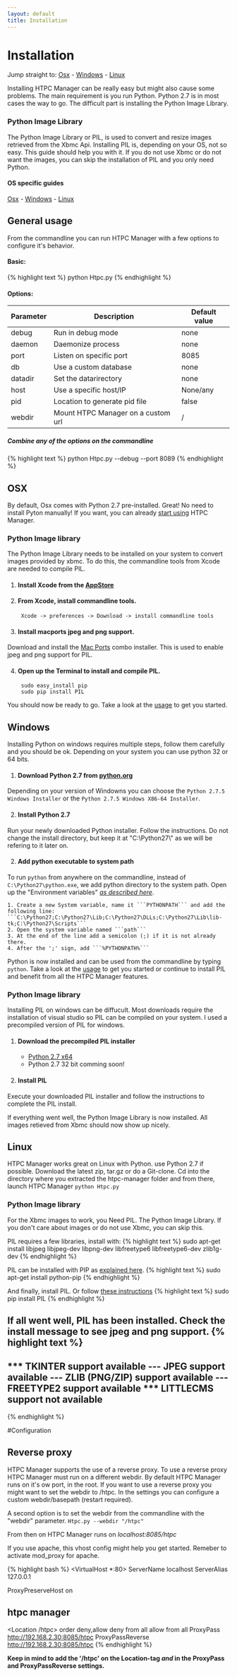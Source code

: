 ```yaml
---
layout: default
title: Installation
---
```


# Installation

Jump straight to:
[Osx](#osx) - [Windows](#windows) - [Linux](#linux)

Installing HTPC Manager can be really easy but might also cause some problems. The main requirement is you run Python. Python 2.7 is in most cases the way to go. The difficult part is installing the Python Image Library.

### Python Image Library
The Python Image Library or PIL, is used to convert and resize images retrieved from the Xbmc Api. Installing PIL is, depending on your OS, not so easy. This guide should help you with it. If you do not use Xbmc or do not want the images, you can skip the installation of PIL and you only need Python.

#### OS specific guides
[Osx](#osx) - [Windows](#windows) - [Linux](#linux)

## General usage
From the commandline you can run HTPC Manager with a few options to configure it's behavior.

#### Basic:
{% highlight text %}
python Htpc.py
{% endhighlight %}

#### Options:
Parameter | Description                        | Default value
--------- | ---------------------------------- | --------
debug     | Run in debug mode                  | none
daemon    | Daemonize process                  | none
port      | Listen on specific port            | 8085
db        | Use a custom database              | none
datadir   | Set the datarirectory              | none
host      | Use a specific host/IP             | None/any
pid       | Location to generate pid file      | false
webdir    | Mount HTPC Manager on a custom url | /


##### Combine any of the options on the commandline

{% highlight text %}
python Htpc.py --debug --port 8089
{% endhighlight %}

## OSX

By default, Osx comes with Python 2.7 pre-installed. Great! No need to install Pyton manually! If you want, you can already [start using](#general_usage) HTPC Manager.

### Python Image library
The Python Image Library needs to be installed on your system to convert images provided by xbmc. To do this, the commandline tools from Xcode are needed to compile PIL.

1. #### Install Xcode from the [AppStore](https://itunes.apple.com/en/app/xcode/id497799835)
2. #### From Xcode, install commandline tools.
        Xcode -> preferences -> Download -> install commandline tools

3. #### Install macports jpeg and png support.
Download and install the [Mac Ports](http://ethan.tira-thompson.com/Mac_OS_X_Ports.html) combo installer. This is used to enable jpeg and png support for PIL.

4. #### Open up the Terminal to install and compile PIL.
        sudo easy_install pip
        sudo pip install PIL


You should now be ready to go. Take a look at the [usage](#general_usage) to get you started.

## Windows

Installing Python on windows requires multiple steps, follow them carefully and you should be ok. Depending on your system you can use python 32 or 64 bits.

1. #### Download Python 2.7 from [python.org](http://www.python.org/download/)
Depending on your version of Windowns you can choose the ```Python 2.7.5 Windows Installer``` or the ```Python 2.7.5 Windows X86-64 Installer```.

2. #### Install Python 2.7
Run your newly downloaded Python installer. Follow the instructions. Do not change the install directory, but keep it at "C:\Python27\\" as we will be refering to it later on.

2. #### Add python executable to system path
To run ```python``` from anywhere on the commandline, instead of ```C:\Python27\python.exe```, we add python directory to the system path. Open up the "Environment variables" *[as described here](http://www.howtogeek.com/118594/how-to-edit-your-system-path-for-easy-command-line-access/)*.

    1. Create a new System variable, name it ```PYTHONPATH``` and add the following line:
    ```C:\Python27;C:\Python27\Lib;C:\Python27\DLLs;C:\Python27\Lib\lib-tk;C:\Python27\Scripts```
    2. Open the system variable named ```path```
    3. At the end of the line add a semicolon (;) if it is not already there.
    4. After the ';' sign, add ```%PYTHONPATH%```

Python is now installed and can be used from the commandline by typing ```python```. Take a look at the [usage](#general_usage) to get you started or continue to install PIL and benefit from all the HTPC Manager features.


### Python Image library
Installing PIL on windows can be diffucult. Most downloads require the installation of visual studio so PIL can be compiled on your system. I used a precompiled version of PIL for windows.

1. #### Download the precompiled PIL installer
    * [Python 2.7 x64](https://mega.co.nz/#!8sUimBZY!NmMElxyKpCsVW9iN1AXzPhyiAIEQvTxtYHjwsL2JUVE)
    * Python 2.7 32 bit comming soon!
2. #### Install PIL
Execute your downloaded PIL installer and follow the instructions to complete the PIL install.

If everything went well, the Python Image Library is now installed. All images retieved from Xbmc should now show up nicely.

## Linux
HTPC Manager works great on Linux with Python. use Python 2.7 if possible. Download the latest zip, tar.gz or do a Git-clone.
Cd into the directory where you extracted the htpc-manager folder and from there, launch HTPC Manager
```python Htpc.py```

### Python Image library
For the Xbmc images to work, you Need PIL. The Python Image Library. If you don't care about images or do not use Xbmc, you can skip this.

PIL requires a few libraries, install with:
{% highlight text %}
sudo apt-get install libjpeg libjpeg-dev libpng-dev libfreetype6 libfreetype6-dev zlib1g-dev
{% endhighlight %}

PIL can be installed with PIP as [explained here](http://www.cyberciti.biz/faq/debian-ubuntu-centos-rhel-linux-install-pipclient/).
{% highlight text %}
sudo apt-get install python-pip
{% endhighlight %}


And finally, install PIL. Or follow [these instructions](http://askubuntu.com/questions/156484/how-do-i-install-python-imaging-library-pil)
{% highlight text %}
sudo pip install PIL
{% endhighlight %}

If all went well, PIL has been installed. Check the install message to see jpeg and png support.
{% highlight text %}
---------------------------------------------------------------
*** TKINTER support available
--- JPEG support available
--- ZLIB (PNG/ZIP) support available
--- FREETYPE2 support available
*** LITTLECMS support not available
---------------------------------------------------------------
{% endhighlight %}

#Configuration

## Reverse proxy
HTPC Manager supports the use of a reverse proxy. To use a reverse proxy HTPC Manager must run on a different webdir. By default HTPC Manager runs on it's ow port, in the root. If you want to use a reverse proxy you might want to set the webdir to /htpc. In the settings you can configure a custom webdir/basepath (restart required).

A second option is to set the webdir from the commandline with the "webdir" parameter. ```Htpc.py --webdir "/htpc"```

From then on HTPC Manager runs on *localhost:8085/htpc*

If you use apache, this vhost config might help you get started. Remeber to activate mod_proxy for apache.

{% highlight bash %}
<VirtualHost *:80>
  ServerName localhost
  ServerAlias 127.0.0.1

  ProxyPreserveHost on

  ##    htpc manager
  <Location /htpc>
    order deny,allow
    deny from all
    allow from all
    ProxyPass http://192.168.2.30:8085/htpc
    ProxyPassReverse http://192.168.2.30:8085/htpc
  </Location>
</VirtualHost>
{% endhighlight %}

**Keep in mind to add the '/htpc' on the Location-tag *and* in the ProxyPass and ProxyPassReverse settings.**

